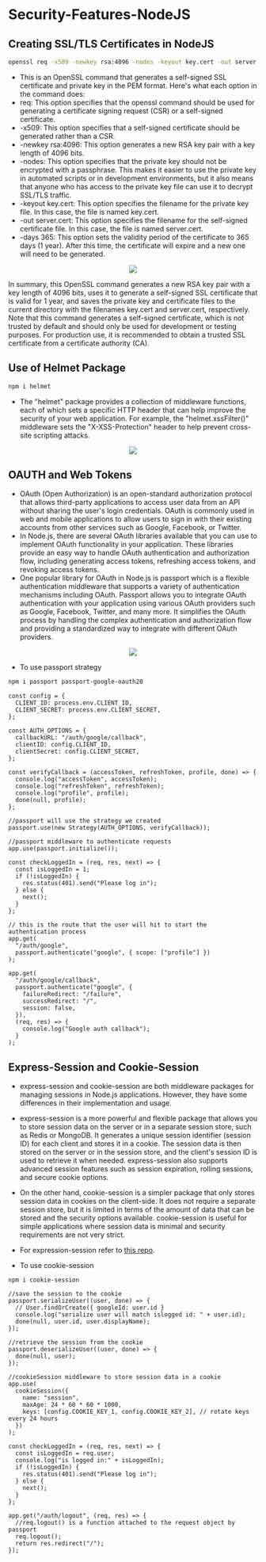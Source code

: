 # Security-Features-NodeJS

## Creating SSL/TLS Certificates in NodeJS

```sh
openssl req -x509 -newkey rsa:4096 -nodes -keyout key.cert -out server.cert -days 365

```

- This is an OpenSSL command that generates a self-signed SSL certificate and private key in the PEM format. Here's what each option in the command does:
- req: This option specifies that the openssl command should be used for generating a certificate signing request (CSR) or a self-signed certificate.
- -x509: This option specifies that a self-signed certificate should be generated rather than a CSR.
- -newkey rsa:4096: This option generates a new RSA key pair with a key length of 4096 bits.
- -nodes: This option specifies that the private key should not be encrypted with a passphrase. This makes it easier to use the private key in automated scripts or in development environments, but it also means that anyone who has access to the private key file can use it to decrypt SSL/TLS traffic.
- -keyout key.cert: This option specifies the filename for the private key file. In this case, the file is named key.cert.
- -out server.cert: This option specifies the filename for the self-signed certificate file. In this case, the file is named server.cert.
- -days 365: This option sets the validity period of the certificate to 365 days (1 year). After this time, the certificate will expire and a new one will need to be generated.

 <p align="center">
 <img src="https://user-images.githubusercontent.com/104893311/222834827-ec79fd12-c06d-4881-a31a-043cf62ad2ca.png">
</p>

In summary, this OpenSSL command generates a new RSA key pair with a key length of 4096 bits, uses it to generate a self-signed SSL certificate that is valid for 1 year, and saves the private key and certificate files to the current directory with the filenames key.cert and server.cert, respectively. Note that this command generates a self-signed certificate, which is not trusted by default and should only be used for development or testing purposes. For production use, it is recommended to obtain a trusted SSL certificate from a certificate authority (CA).

## Use of Helmet Package

```sh
npm i helmet
```

- The "helmet" package provides a collection of middleware functions, each of which sets a specific HTTP header that can help improve the security of your web application. For example, the "helmet.xssFilter()" middleware sets the "X-XSS-Protection" header to help prevent cross-site scripting attacks.

 <p align="center">
 <img src="https://user-images.githubusercontent.com/104893311/222834087-59808e7e-0594-4877-bb90-7b7672900b19.png">
</p>

## OAUTH and Web Tokens

- OAuth (Open Authorization) is an open-standard authorization protocol that allows third-party applications to access user data from an API without sharing the user's login credentials. OAuth is commonly used in web and mobile applications to allow users to sign in with their existing accounts from other services such as Google, Facebook, or Twitter.
- In Node.js, there are several OAuth libraries available that you can use to implement OAuth functionality in your application. These libraries provide an easy way to handle OAuth authentication and authorization flow, including generating access tokens, refreshing access tokens, and revoking access tokens.
- One popular library for OAuth in Node.js is passport which is a flexible authentication middleware that supports a variety of authentication mechanisms including OAuth. Passport allows you to integrate OAuth authentication with your application using various OAuth providers such as Google, Facebook, Twitter, and many more. It simplifies the OAuth process by handling the complex authentication and authorization flow and providing a standardized way to integrate with different OAuth providers.

<p align="center">
  <img src="https://images.ctfassets.net/cdy7uua7fh8z/2nbNztohyR7uMcZmnUt0VU/2c017d2a2a2cdd80f097554d33ff72dd/auth-sequence-auth-code.png">
 </p>
 
 * To use passport strategy

```sh
npm i passport passport-google-oauth20
```

```
const config = {
  CLIENT_ID: process.env.CLIENT_ID,
  CLIENT_SECRET: process.env.CLIENT_SECRET,
};

const AUTH_OPTIONS = {
  callbackURL: "/auth/google/callback",
  clientID: config.CLIENT_ID,
  clientSecret: config.CLIENT_SECRET,
};

const verifyCallback = (accessToken, refreshToken, profile, done) => {
  console.log("accessToken", accessToken);
  console.log("refreshToken", refreshToken);
  console.log("profile", profile);
  done(null, profile);
};

//passport will use the strategy we created
passport.use(new Strategy(AUTH_OPTIONS, verifyCallback));

//passport middleware to authenticate requests
app.use(passport.initialize());

const checkLoggedIn = (req, res, next) => {
  const isLoggedIn = 1;
  if (!isLoggedIn) {
    res.status(401).send("Please log in");
  } else {
    next();
  }
};

// this is the route that the user will hit to start the authentication process
app.get(
  "/auth/google",
  passport.authenticate("google", { scope: ["profile"] })
);

app.get(
  "/auth/google/callback",
  passport.authenticate("google", {
    failureRedirect: "/failure",
    successRedirect: "/",
    session: false,
  }),
  (req, res) => {
    console.log("Google auth callback");
  }
);

```

## Express-Session and Cookie-Session

* express-session and cookie-session are both middleware packages for managing sessions in Node.js applications. However, they have some differences in their implementation and usage.

* express-session is a more powerful and flexible package that allows you to store session data on the server or in a separate session store, such as Redis or MongoDB. It generates a unique session identifier (session ID) for each client and stores it in a cookie. The session data is then stored on the server or in the session store, and the client's session ID is used to retrieve it when needed. express-session also supports advanced session features such as session expiration, rolling sessions, and secure cookie options.

* On the other hand, cookie-session is a simpler package that only stores session data in cookies on the client-side. It does not require a separate session store, but it is limited in terms of the amount of data that can be stored and the security options available. cookie-session is useful for simple applications where session data is minimal and security requirements are not very strict.

* For expression-session refer to [this repo](https://github.com/Syed007Hassan/Authentication-And-Security-To-A-Website).

* To use cookie-session

```
npm i cookie-session
```

```
//save the session to the cookie
passport.serializeUser((user, done) => {
  // User.findOrCreate({ googleId: user.id }
  console.log("serialize user will match islogged id: " + user.id);
  done(null, user.id, user.displayName);
});

//retrieve the session from the cookie
passport.deserializeUser((user, done) => {
  done(null, user);
});

//cookieSession middleware to store session data in a cookie
app.use(
  cookieSession({
    name: "session",
    maxAge: 24 * 60 * 60 * 1000,
    keys: [config.COOKIE_KEY_1, config.COOKIE_KEY_2], // rotate keys every 24 hours
  })
);

const checkLoggedIn = (req, res, next) => {
  const isLoggedIn = req.user;
  console.log("is logged in:" + isLoggedIn);
  if (!isLoggedIn) {
    res.status(401).send("Please log in");
  } else {
    next();
  }
};

app.get("/auth/logout", (req, res) => {
  //req.logout() is a function attached to the request object by passport
  req.logout();
  return res.redirect("/");
});

```
